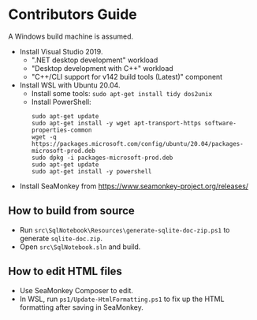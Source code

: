# Contributors Guide

A Windows build machine is assumed.

- Install Visual Studio 2019.
    - ".NET desktop development" workload
    - "Desktop development with C++" workload
    - "C++/CLI support for v142 build tools (Latest)" component
- Install WSL with Ubuntu 20.04.
    - Install some tools: `sudo apt-get install tidy dos2unix`
    - Install PowerShell:
        ```
        sudo apt-get update
        sudo apt-get install -y wget apt-transport-https software-properties-common
        wget -q https://packages.microsoft.com/config/ubuntu/20.04/packages-microsoft-prod.deb
        sudo dpkg -i packages-microsoft-prod.deb
        sudo apt-get update
        sudo apt-get install -y powershell
        ```
- Install SeaMonkey from https://www.seamonkey-project.org/releases/

## How to build from source

- Run `src\SqlNotebook\Resources\generate-sqlite-doc-zip.ps1` to generate `sqlite-doc.zip`.
- Open `src\SqlNotebook.sln` and build.

## How to edit HTML files

- Use SeaMonkey Composer to edit.
- In WSL, run `ps1/Update-HtmlFormatting.ps1` to fix up the HTML formatting after saving in SeaMonkey.
